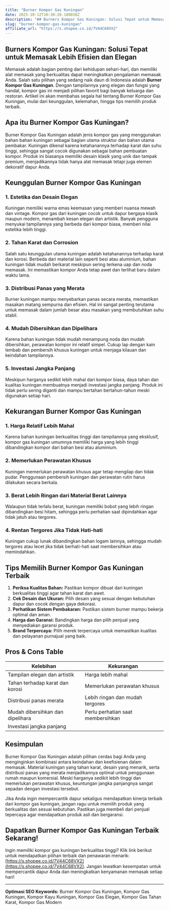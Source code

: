 ```yaml
---
title: "Burner Kompor Gas Kuningan"
date: 2025-10-12T10:30:20.180036Z
description: "## Burners Kompor Gas Kuningan: Solusi Tepat untuk Memasak Lebih Efisien dan Elegan..."
slug: "burner-kompor-gas-kuningan"
affiliate_url: "https://s.shopee.co.id/7V44C68VX2"
---
```

## Burners Kompor Gas Kuningan: Solusi Tepat untuk Memasak Lebih Efisien dan Elegan

Memasak adalah bagian penting dari kehidupan sehari-hari, dan memiliki alat memasak yang berkualitas dapat meningkatkan pengalaman memasak Anda. Salah satu pilihan yang sedang naik daun di Indonesia adalah **Burner Kompor Gas Kuningan**. Dengan tampilannya yang elegan dan fungsi yang handal, kompor gas ini menjadi pilihan favorit bagi banyak keluarga dan restoran. Artikel ini akan membahas segala hal tentang Burner Kompor Gas Kuningan, mulai dari keunggulan, kelemahan, hingga tips memilih produk terbaik.

## Apa itu Burner Kompor Gas Kuningan?

Burner Kompor Gas Kuningan adalah jenis kompor gas yang menggunakan bahan bahan kuningan sebagai bagian utama struktur dan bahan utama pembakar. Kuningan dikenal karena ketahanannya terhadap karat dan suhu tinggi, sehingga sangat cocok digunakan sebagai bahan pembuatan kompor. Produk ini biasanya memiliki desain klasik yang unik dan tampak premium, menjadikannya tidak hanya alat memasak tetapi juga elemen dekoratif dapur Anda.

## Keunggulan Burner Kompor Gas Kuningan

### 1. Estetika dan Desain Elegan

Kuningan memiliki warna emas keemasan yang memberi nuansa mewah dan vintage. Kompor gas dari kuningan cocok untuk dapur bergaya klasik maupun modern, menambah kesan elegan dan artistik. Banyak pengguna menyukai tampilannya yang berbeda dari kompor biasa, memberi nilai estetika lebih tinggi.

### 2. Tahan Karat dan Corrosion

Salah satu keunggulan utama kuningan adalah ketahanannya terhadap karat dan korosi. Berbeda dari material lain seperti besi atau aluminium, bahan kuningan tidak mudah berkarat meskipun sering terkena uap dan noda memasak. Ini memastikan kompor Anda tetap awet dan terlihat baru dalam waktu lama.

### 3. Distribusi Panas yang Merata

Burner kuningan mampu menyebarkan panas secara merata, memastikan masakan matang sempurna dan efisien. Hal ini sangat penting terutama untuk memasak dalam jumlah besar atau masakan yang membutuhkan suhu stabil.

### 4. Mudah Dibersihkan dan Dipelihara

Karena bahan kuningan tidak mudah menampung noda dan mudah dibersihkan, perawatan kompor ini relatif simpel. Cukup lap dengan kain lembab dan pembersih khusus kuningan untuk menjaga kilauan dan keindahan tampilannya.

### 5. Investasi Jangka Panjang

Meskipun harganya sedikit lebih mahal dari kompor biasa, daya tahan dan kualitas kuningan membuatnya menjadi investasi jangka panjang. Produk ini tidak perlu sering diganti dan mampu bertahan bertahun-tahun meski digunakan setiap hari.

## Kekurangan Burner Kompor Gas Kuningan

### 1. Harga Relatif Lebih Mahal

Karena bahan kuningan berkualitas tinggi dan tampilannya yang eksklusif, kompor gas kuningan umumnya memiliki harga yang lebih tinggi dibandingkan kompor dari bahan besi atau aluminium.

### 2. Memerlukan Perawatan Khusus

Kuningan memerlukan perawatan khusus agar tetap mengilap dan tidak pudar. Penggunaan pembersih kuningan dan perawatan rutin harus dilakukan secara berkala.

### 3. Berat Lebih Ringan dari Material Berat Lainnya

Walaupun tidak terlalu berat, kuningan memiliki bobot yang lebih ringan dibandingkan besi hitam, sehingga perlu perhatian saat dipindahkan agar tidak jatuh atau tergores.

### 4. Rentan Tergores Jika Tidak Hati-hati

Kuningan cukup lunak dibandingkan bahan logam lainnya, sehingga mudah tergores atau lecet jika tidak berhati-hati saat membersihkan atau memindahkan.

## Tips Memilih Burner Kompor Gas Kuningan Terbaik

1. **Periksa Kualitas Bahan:** Pastikan kompor dibuat dari kuningan berkualitas tinggi agar tahan karat dan awet.
2. **Cek Desain dan Ukuran:** Pilih desain yang sesuai dengan kebutuhan dapur dan cocok dengan gaya dekorasi.
3. **Perhatikan Sistem Pembakaran:** Pastikan sistem burner mampu bekerja optimal dan aman.
4. **Harga dan Garansi:** Bandingkan harga dan pilih penjual yang menyediakan garansi produk.
5. **Brand Terpercaya:** Pilih merek terpercaya untuk memastikan kualitas dan pelayanan purnajual yang baik.

## Pros & Cons Table

| Kelebihan                         | Kekurangan                          |
|-----------------------------------|-------------------------------------|
| Tampilan elegan dan artistik     | Harga lebih mahal                  |
| Tahan terhadap karat dan korosi | Memerlukan perawatan khusus       |
| Distribusi panas merata          | Lebih ringan dan mudah tergores   |
| Mudah dibersihkan dan dipelihara| Perlu perhatian saat membersihkan|
| Investasi jangka panjang        |                                    |

## Kesimpulan

Burner Kompor Gas Kuningan adalah pilihan cerdas bagi Anda yang menginginkan kombinasi antara keindahan dan keefisienan dalam memasak. Material kuningan yang tahan karat, desain yang menarik, serta distribusi panas yang merata menjadikannya optimal untuk penggunaan rumah maupun komersial. Meski harganya sedikit lebih tinggi dan memerlukan perawatan khusus, keuntungan jangka panjangnya sangat sepadan dengan investasi tersebut.

Jika Anda ingin mempercantik dapur sekaligus mendapatkan kinerja terbaik dari kompor gas kuningan, jangan ragu untuk memilih produk yang berkualitas dan sesuai kebutuhan. Pastikan juga membeli dari penjual tepercaya agar mendapatkan produk asli dan bergaransi.

## Dapatkan Burner Kompor Gas Kuningan Terbaik Sekarang!

Ingin memiliki kompor gas kuningan berkualitas tinggi? Klik link berikut untuk mendapatkan pilihan terbaik dan penawaran menarik: [https://s.shopee.co.id/7V44C68VX2](https://s.shopee.co.id/7V44C68VX2). Jangan lewatkan kesempatan untuk mempercantik dapur Anda dan meningkatkan kenyamanan memasak setiap hari!

---

**Optimasi SEO Keywords:**
Burner Kompor Gas Kuningan, Kompor Gas Kuningan, Kompor Kayu Kuningan, Kompor Gas Elegan, Kompor Gas Tahan Karat, Kompor Gas Modern